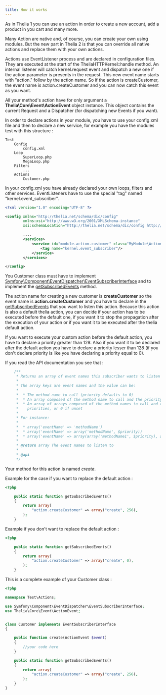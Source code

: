 ```yaml
---
title: How it works
---
```


As in Thelia 1 you can use an action in order to create a new account, add a product in you cart and many more.

Many Action are native and, of course, you can create your own using modules. But the new part in Thelia 2 is that you
can override all native actions and replace them with your own actions.

Actions use EventListener process and are declared in configuration files. They are executed at the start of the TheliaHTTPKernel::handle method.
An internal listener will catch kernel.request event and dispatch a new one if the action parameter is presents in the request. This new event name starts with
"action." follow by the action name. So if the action is createCustomer, the event name is action.createCustomer and you can now catch this event as you want.

All your method's action have for only argument a **Thelia\Core\Event\ActionEvent** object instance. This object
contains the current Request and a Dispatcher (for dispatching new Events if you want).

In order to declare actions in your module, you have to use your config.xml file and then to declare a new service,
for example you have the modules test with this structure :


```
Test
    Config
        config.xml
    Loop
        SuperLoop.php
        MegaLoop.php
    Filters
        ...
    Actions
        Customer.php
```

In your config.xml you have already declared your own loops, filters and other services. EventListeners have to use the special "tag" named "kernel.event_subscriber".

```xml
<?xml version="1.0" encoding="UTF-8" ?>

<config xmlns="http://thelia.net/schema/dic/config"
        xmlns:xsi="http://www.w3.org/2001/XMLSchema-instance"
        xsi:schemaLocation="http://thelia.net/schema/dic/config http://thelia.net/schema/dic/config/thelia-1.0.xsd">

        ....
        <services>
            <service id="module.action.customer" class="MyModule\Actions\Customer">
                <tag name="kernel.event_subscriber"/>
            </service>
        </services>

</config>
```

You Customer class must have to implement [Symfony\Component\EventDispatcher\EventSubscriberInterface](http://api.symfony.com/2.8/Symfony/Component/EventDispatcher/EventSubscriberInterface.html) and to implement the [getSubscribedEvents](http://api.symfony.com/2.2/Symfony/Component/EventDispatcher/EventSubscriberInterface.html#method_getSubscribedEvents) method.

The action name for creating a new customer is **createCustomer** so the event name is **action.createCustomer** and you have to declare in the [getSubscribedEvents](http://api.symfony.com/2.2/Symfony/Component/EventDispatcher/EventSubscriberInterface.html#method_getSubscribedEvents) that you want to listen this action.
Because this action is also a default thelia action, you can decide if your action has to be executed before the
default one, if you want it to stop the propagation after the execution of your action or if you want it to be executed after
the thelia default action.

If you want to execute your custom action before the default action, you have to declare a priority greater than 128. Also
if you want it to be declared after the default action you have to declare a priority lesser than 128 (if you don't declare priority is like you have declaring a priority
equal to 0).

If you read the API documentation you see that :

```php
    /**
     * Returns an array of event names this subscriber wants to listen to.
     *
     * The array keys are event names and the value can be:
     *
     *  * The method name to call (priority defaults to 0)
     *  * An array composed of the method name to call and the priority
     *  * An array of arrays composed of the method names to call and respective
     *    priorities, or 0 if unset
     *
     * For instance:
     *
     *  * array('eventName' => 'methodName')
     *  * array('eventName' => array('methodName', $priority))
     *  * array('eventName' => array(array('methodName1', $priority), array('methodName2'))
     *
     * @return array The event names to listen to
     *
     * @api
     */
```

Your method for this action is named *create*.

Example for the case if you want to replace the default action :

```php
<?php

    public static function getSubscribedEvents()
    {
        return array(
            "action.createCustomer" => array("create", 256),
        );
    }

```

Example if you don't want to replace the default action :


```php
<?php

    public static function getSubscribedEvents()
    {
        return array(
            "action.createCustomer" => array("create", 0),
        );
    }

```

This is a complete example of your Customer class :

```php
<?php

namespace Test\Actions;

use Symfony\Component\EventDispatcher\EventSubscriberInterface;
use Thelia\Core\Event\ActionEvent;


class Customer implements EventSubscriberInterface
{

    public function create(ActionEvent $event)
    {
        //your code here
    }

    public static function getSubscribedEvents()
    {
        return array(
            "action.createCustomer" => array("create", 256),
        );
    }
}

```

